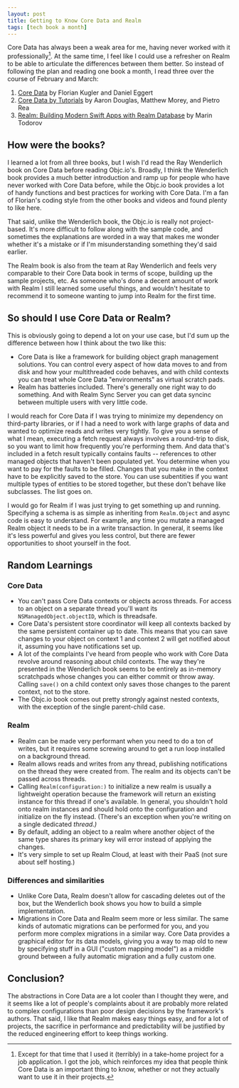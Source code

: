 ```yaml
---
layout: post
title: Getting to Know Core Data and Realm
tags: [tech book a month]
---
```


Core Data has always been a weak area for me, having never worked with it professionally[^1]. At the same time, I feel like I could use a refresher on Realm to be able to articulate the differences between them better. So instead of following the plan and reading one book a month, I read three over the course of February and March:

1. [Core Data](https://www.objc.io/books/core-data/) by Florian Kugler and Daniel Eggert
2. [Core Data by Tutorials](https://store.raywenderlich.com/products/core-data-by-tutorials) by Aaron Douglas, Matthew Morey, and Pietro Rea
3. [Realm: Building Modern Swift Apps with Realm Database](https://store.raywenderlich.com/products/realm-building-modern-swift-apps-with-realm-database) by Marin Todorov

## How were the books?

I learned a lot from all three books, but I wish I'd read the Ray Wenderlich book on Core Data before reading Objc.io's. Broadly, I think the Wenderlich book provides a much better introduction and ramp up for people who have never worked with Core Data before, while the Objc.io book provides a lot of handy functions and best practices for working with Core Data. I'm a fan of Florian's coding style from the other books and videos and found plenty to like here.

That said, unlike the Wenderlich book, the Objc.io is really not project-based. It's more difficult to follow along with the sample code, and sometimes the explanations are worded in a way that makes me wonder whether it's a mistake or if I'm misunderstanding something they'd said earlier.

The Realm book is also from the team at Ray Wenderlich and feels very comparable to their Core Data book in terms of scope, building up the sample projects, etc. As someone who's done a decent amount of work with Realm I still learned some useful things, and wouldn't hesitate to recommend it to someone wanting to jump into Realm for the first time.

## So should I use Core Data or Realm?

This is obviously going to depend a lot on your use case, but I'd sum up the difference between how I think about the two like this:

- Core Data is like a framework for building object graph management solutions. You can control every aspect of how data moves to and from disk and how your multithreaded code behaves, and with child contexts you can treat whole Core Data "environments" as virtual scratch pads.
- Realm has batteries included. There's generally one right way to do something. And with Realm Sync Server you can get data syncinc between multiple users with very little code.

I would reach for Core Data if I was trying to minimize my dependency on third-party libraries, or if I had a need to work with large graphs of data and wanted to optimize reads and writes very tightly. To give you a sense of what I mean, executing a fetch request always involves a round-trip to disk, so you want to limit how frequently you're performing them. And data that's included in a fetch result typically contains faults -- references to other managed objects that haven't been populated yet. You determine when you want to pay for the faults to be filled. Changes that you make in the context have to be explicitly saved to the store. You can use subentities if you want multiple types of entities to be stored together, but these don't behave like subclasses. The list goes on.

I would go for Realm if I was just trying to get something up and running. Specifying a schema is as simple as inheriting from `Realm.Object` and async code is easy to understand. For example, any time you mutate a managed Realm object it needs to be in a write transaction. In general, it seems like it's less powerful and gives you less control, but there are fewer opportunities to shoot yourself in the foot.

## Random Learnings

### Core Data

- You can't pass Core Data contexts or objects across threads. For access to an object on a separate thread you'll want its `NSManagedObject.objectID`, which is threadsafe.
- Core Data's persistent store coordinator will keep all contexts backed by the same persistent container up to date. This means that you can save changes to your object on context 1 and context 2 will get notified about it, assuming you have notifications set up.
- A lot of the complaints I've heard from people who work with Core Data revolve around reasoning about child contexts. The way they're presented in the Wenderlich book seems to be entirely as in-memory scratchpads whose changes you can either commit or throw away. Calling `save()` on a child context only saves those changes to the parent context, not to the store.
- The Objc.io book comes out pretty strongly against nested contexts, with the exception of the single parent-child case.

### Realm

- Realm can be made very performant when you need to do a ton of writes, but it requires some screwing around to get a run loop installed on a background thread.
- Realm allows reads and writes from any thread, publishing notifications on the thread they were created from. The realm and its objects can't be passed across threads.
- Calling `Realm(configuration:)` to initialize a new realm is usually a lightweight operation because the framework will return an existing instance for this thread if one's available. In general, you shouldn't hold onto realm instances and should hold onto the configuration and initialize on the fly instead. (There's an exception when you're writing on a single dedicated _thread.)_
- By default, adding an object to a realm where another object of the same type shares its primary key will error instead of applying the changes.
- It's very simple to set up Realm Cloud, at least with their PaaS (not sure about self hosting.)

### Differences and similarities

- Unlike Core Data, Realm doesn't allow for cascading deletes out of the box, but the Wenderlich book shows you how to build a simple implementation.
- Migrations in Core Data and Realm seem more or less similar. The same kinds of automatic migrations can be performed for you, and you perform more complex migrations in a similar way. Core Data provides a graphical editor for its data models, giving you a way to map old to new by specifying stuff in a GUI ("custom mapping model") as a middle ground between a fully automatic migration and a fully custom one.

## Conclusion?

The abstractions in Core Data are a lot cooler than I thought they were, and it seems like a lot of people's complaints about it are probably more related to complex configurations than poor design decisions by the framework's authors. That said, I like that Realm makes easy things easy, and for a lot of projects, the sacrifice in performance and predictability will be justified by the reduced engineering effort to keep things working.

[^1]: Except for that time that I used it (terribly) in a take-home project for a job application. I got the job, which reinforces my idea that people think Core Data is an important thing to know, whether or not they actually want to use it in their projects.
